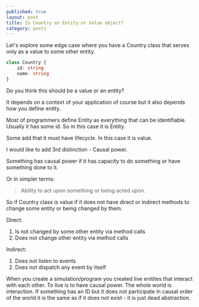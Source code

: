 ```yaml
---
published: true
layout: post
title: Is Country an Entity or Value object?
category: posts
---
```


Let's explore some edge case where you have a Country class that serves only as a value to some other entity.

```ts
class Country {
    id: string
    name: string
}
```

Do you think this should be a value or an entity? 

It depends on a context of your application of course but it also depends how you define entity.

Most of programmers define Entity as everything that can be identifiable. Usually it has some id. So in this case it is Entity.

Some add that it must have lifecycle. In this case it is value.

I would like to add 3rd distinction - Causal power.

Something has causal power if it has capacity to do something or have something done to it.

Or in simpler terms:

> Ability to act upon something or being acted upon.

So if Country class is value if it does not have direct or indirect methods to change some entity or being changed by them.

Direct:
1. Is not changed by some other entity via method calls
2. Does not change other entity via method calls

Indirect:
1. Does not listen to events
2. Does not dispatch any event by itself

When you create a simulation/program you created live enitites that interact with each other. To live is to have causal power. The whole world is interaction. If something has an ID but it does not participate in causal order of the world it is the same as if it does not exist - it is just dead abstraction.


